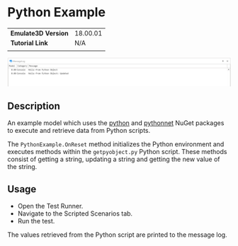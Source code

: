 # Python Example
|||
|-|-|
|**Emulate3D Version**|18.00.01|
|**Tutorial Link**|N/A|
|||

![Python Example Image](image.png)

## Description
An example model which uses the [python](https://www.nuget.org/packages/python) and [pythonnet](https://github.com/pythonnet/pythonnet) NuGet packages to execute and retrieve data from Python scripts.

The `PythonExample.OnReset` method initializes the Python environment and executes methods within the `getpyobject.py` Python script. These methods consist of getting a string, updating a string and getting the new value of the string.

## Usage
- Open the Test Runner.
- Navigate to the Scripted Scenarios tab.
- Run the test.

The values retrieved from the Python script are printed to the message log.

